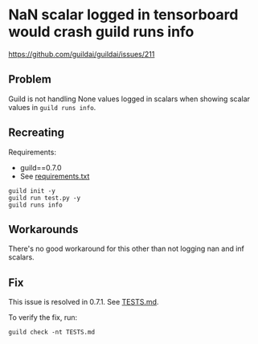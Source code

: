 # NaN scalar logged in tensorboard would crash guild runs info

https://github.com/guildai/guildai/issues/211

## Problem

Guild is not handling None values logged in scalars when showing
scalar values in `guild runs info`.

## Recreating

Requirements:

- guild==0.7.0
- See [requirements.txt](requirements.txt)

```
guild init -y
guild run test.py -y
guild runs info
```

## Workarounds

There's no good workaround for this other than not logging nan and inf
scalars.

## Fix

This issue is resolved in 0.7.1. See [TESTS.md](TESTS.md).

To verify the fix, run:

```
guild check -nt TESTS.md
```
